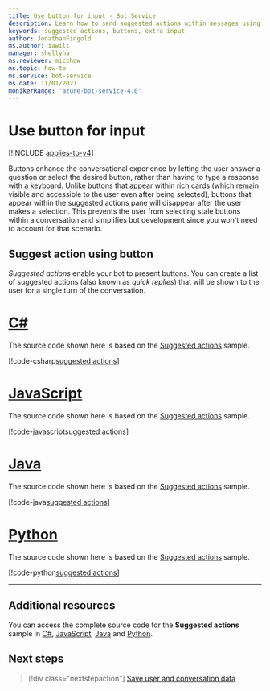 ```yaml
---
title: Use button for input - Bot Service
description: Learn how to send suggested actions within messages using the Bot Framework SDK for JavaScript.
keywords: suggested actions, buttons, extra input
author: JonathanFingold
ms.author: iawilt
manager: shellyha
ms.reviewer: micchow
ms.topic: how-to
ms.service: bot-service
ms.date: 11/01/2021
monikerRange: 'azure-bot-service-4.0'
---
```


# Use button for input

[!INCLUDE [applies-to-v4](../includes/applies-to-v4-current.md)]

Buttons enhance the conversational experience by letting the user answer a question or select the desired button, rather than having to type a response with a keyboard. Unlike buttons that appear within rich cards (which remain visible and accessible to the user even after being selected), buttons that appear within the suggested actions pane will disappear after the user makes a selection. This prevents the user from selecting stale buttons within a conversation and simplifies bot development since you won't need to account for that scenario.

## Suggest action using button

*Suggested actions* enable your bot to present buttons. You can create a list of suggested actions (also known as _quick replies_) that will be shown to the user for a single turn of the conversation.

# [C#](#tab/csharp)

The source code shown here is based on the [Suggested actions](https://github.com/Microsoft/BotBuilder-Samples/tree/master/samples/csharp_dotnetcore/08.suggested-actions) sample.

[!code-csharp[suggested actions](~/../botbuilder-samples/samples/csharp_dotnetcore/08.suggested-actions/Bots/SuggestedActionsBot.cs?range=80-98)]

# [JavaScript](#tab/javascript)

The source code shown here is based on the [Suggested actions](https://github.com/Microsoft/BotBuilder-Samples/tree/master/samples/javascript_nodejs/08.suggested-actions) sample.

[!code-javascript[suggested actions](~/../botbuilder-samples/samples/javascript_nodejs/08.suggested-actions/bots/suggestedActionsBot.js?range=58-89)]

# [Java](#tab/java)

The source code shown here is based on the [Suggested actions](https://github.com/microsoft/BotBuilder-Samples/tree/main/samples/java_springboot/08.suggested-actions) sample.

[!code-java[suggested actions](~/../botbuilder-samples/samples/java_springboot/08.suggested-actions/src/main/java/com/microsoft/bot/sample/suggestedactions/SuggestedActionsBot.java?range=102-136)]

# [Python](#tab/python)

The source code shown here is based on the [Suggested actions](https://github.com/microsoft/BotBuilder-Samples/tree/master/samples/python/08.suggested-actions) sample.

[!code-python[suggested actions](~/../botbuilder-samples/samples/python/08.suggested-actions/bots/suggested_actions_bot.py?range=63-81)]

---

## Additional resources

You can access the complete source code for the **Suggested actions** sample in [C#](https://github.com/Microsoft/BotBuilder-Samples/tree/master/samples/csharp_dotnetcore/08.suggested-actions), [JavaScript](https://github.com/Microsoft/BotBuilder-Samples/tree/master/samples/javascript_nodejs/08.suggested-actions), [Java](https://github.com/microsoft/BotBuilder-Samples/tree/main/samples/java_springboot/08.suggested-actions) and [Python](https://github.com/microsoft/BotBuilder-Samples/tree/master/samples/python/08.suggested-actions).

## Next steps

> [!div class="nextstepaction"]
> [Save user and conversation data](./bot-builder-howto-v4-state.md)

